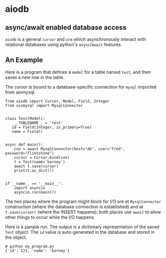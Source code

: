 # aiodb
## async/await enabled database access

`aiodb` is a general `cursor` and `orm` which
asynchronously interact with relational databases
using python's `async`/`await` features.

## An Example

Here is a program that defines a `model` for a table named `test`, and then
saves a new row in the table.

The cursor is bound to a database-specific connection for `mysql`
imported from aiomysql.

```
from aiodb import Cursor, Model, Field, Integer
from aiomysql import MysqlConnector


class Test(Model):
    __TABLENAME__ = 'test'
   id = Field(Integer, is_primary=True)
   name = Field()


async def main():
    con = await MysqlConnector(host="db", user="fred", password="flintstone")
    cursor = Cursor.bind(con)
    t = Test(name='barney')
    await t.save(cursor)
    print(t.as_dict())


if __name__ == '__main__':
    import asyncio
    asyncio.run(main())
```

The two places where the program might block for I/O
are at `MysqlConnector` construction (where the database connection is established)
and at `t.save(cursor)` (where the INSERT happens);
both places use `await` to allow other things to occur while the I/O happens.

Here is a sample run. The output is a dictionary representation of the saved `Test` object.
The `id` value is auto-generated in the database and stored in the object.

```
# python my_program.py
{'id': 123, 'name': 'barney'}
```
